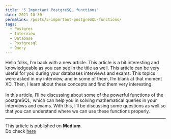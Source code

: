 ```yaml
---
title: '5 Important PostgreSQL functions'
date: 2021-10-30
permalink: /posts/5-important-postgreSQL-functions/
tags:
  - Postgres
  - Interview
  - Database
  - Postgresql
  - Query
---
```


Hello folks, I’m back with a new article. This article is a bit interesting and knowledgeable as you can see in the title as well. This article can be very useful for you during your databases interviews and exams. This topics were asked in my interview, and in some of them, I’m blank at that moment XD. Then, I learn about these concepts and find them very interesting. <br/><br/>
In this article, I’ll be discussing about some of the powerful functions of the postgreSQL, which can help you in solving mathematical queries in your interviews and exams. With this, I’ll be discussing some questions as well so that you can understand where we can use these functions properly.<br/>

---
This article is published on **Medium**. <br>
Do check [here](https://mohitgupta-15.medium.com/5-important-postgresql-functions-baf07602da4a)

